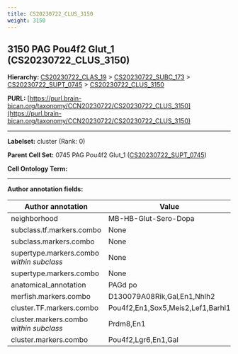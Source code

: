 ```yaml
---
title: CS20230722_CLUS_3150
weight: 3150
---
```

## 3150 PAG Pou4f2 Glut_1 (CS20230722_CLUS_3150)
<b>Hierarchy: </b>
[CS20230722_CLAS_19](../CS20230722_CLAS_19) >
[CS20230722_SUBC_173](../CS20230722_SUBC_173) >
[CS20230722_SUPT_0745](../CS20230722_SUPT_0745) >
[CS20230722_CLUS_3150](../CS20230722_CLUS_3150)

**PURL:** [https://purl.brain-bican.org/taxonomy/CCN20230722/CS20230722_CLUS_3150](https://purl.brain-bican.org/taxonomy/CCN20230722/CS20230722_CLUS_3150)

---


**Labelset:** cluster (Rank: 0)

**Parent Cell Set:** 0745 PAG Pou4f2 Glut_1 ([CS20230722_SUPT_0745](../CS20230722_SUPT_0745))



**Cell Ontology Term:** 

[MARKER GENES.]: #


---

[TRANSFERRED ANNOTATIONS.]: #


[AUTHOR ANNOTATION FIELDS.]: #


**Author annotation fields:**

| Author annotation | Value |
|-------------------|-------|
|neighborhood|MB-HB-Glut-Sero-Dopa|
|subclass.tf.markers.combo|None|
|subclass.markers.combo|None|
|supertype.markers.combo _within subclass_|None|
|supertype.markers.combo|None|
|anatomical_annotation|PAGd po|
|merfish.markers.combo|D130079A08Rik,Gal,En1,Nhlh2|
|cluster.TF.markers.combo|Pou4f2,En1,Sox5,Meis2,Lef1,Barhl1|
|cluster.markers.combo _within subclass_|Prdm8,En1|
|cluster.markers.combo|Pou4f2,Lgr6,En1,Gal|

